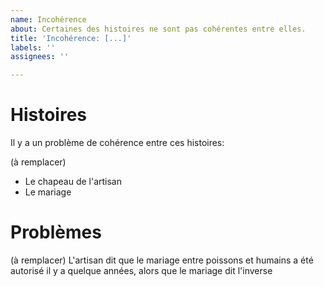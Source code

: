 ```yaml
---
name: Incohérence
about: Certaines des histoires ne sont pas cohérentes entre elles.
title: 'Incohérence: [...]'
labels: ''
assignees: ''

---
```


# Histoires
Il y a un problème de cohérence entre ces histoires:

(à remplacer)
- Le chapeau de l'artisan
- Le mariage

# Problèmes

(à remplacer)
L'artisan dit que le mariage entre poissons et humains a été autorisé il y a quelque années, alors que le mariage dit l'inverse
